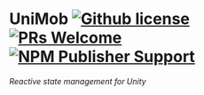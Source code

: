 # UniMob [![Github license](https://img.shields.io/github/license/codewriter-packages/UniMob.svg)](#) [![PRs Welcome](https://img.shields.io/badge/PRs-welcome-brightgreen.svg)](#) [![NPM Publisher Support](https://img.shields.io/badge/maintained%20with-NPM%20Publisher%20Support-blue.svg)](https://github.com/vanifatovvlad/NpmPublisherSupport)
_Reactive state management for Unity_